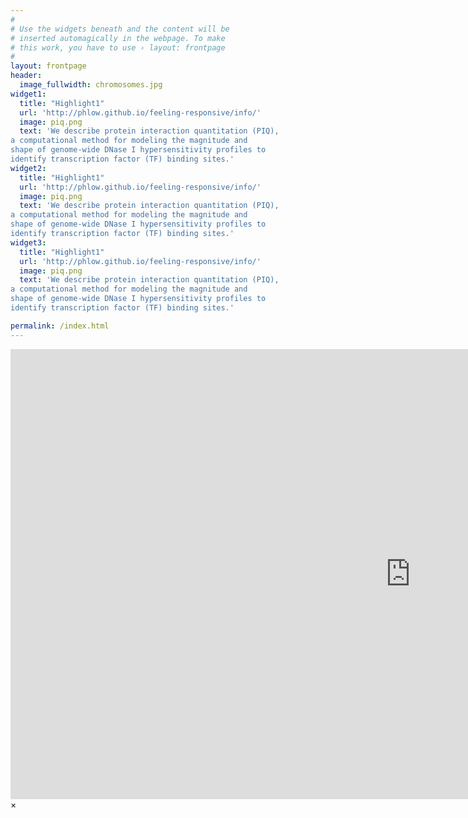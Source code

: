 ```yaml
---
#
# Use the widgets beneath and the content will be
# inserted automagically in the webpage. To make
# this work, you have to use › layout: frontpage
#
layout: frontpage
header:
  image_fullwidth: chromosomes.jpg
widget1:
  title: "Highlight1"
  url: 'http://phlow.github.io/feeling-responsive/info/'
  image: piq.png
  text: 'We describe protein interaction quantitation (PIQ), 
a computational method for modeling the magnitude and 
shape of genome-wide DNase I hypersensitivity profiles to 
identify transcription factor (TF) binding sites.'
widget2:
  title: "Highlight1"
  url: 'http://phlow.github.io/feeling-responsive/info/'
  image: piq.png
  text: 'We describe protein interaction quantitation (PIQ), 
a computational method for modeling the magnitude and 
shape of genome-wide DNase I hypersensitivity profiles to 
identify transcription factor (TF) binding sites.'
widget3:
  title: "Highlight1"
  url: 'http://phlow.github.io/feeling-responsive/info/'
  image: piq.png
  text: 'We describe protein interaction quantitation (PIQ), 
a computational method for modeling the magnitude and 
shape of genome-wide DNase I hypersensitivity profiles to 
identify transcription factor (TF) binding sites.'

permalink: /index.html
---
```


<div id="videoModal" class="reveal-modal large" data-reveal="">
  <div class="flex-video widescreen vimeo" style="display: block;">
    <iframe width="1280" height="720" src="https://www.youtube.com/embed/3b5zCFSmVvU" frameborder="0" allowfullscreen></iframe>
  </div>
  <a class="close-reveal-modal">&#215;</a>
</div>
